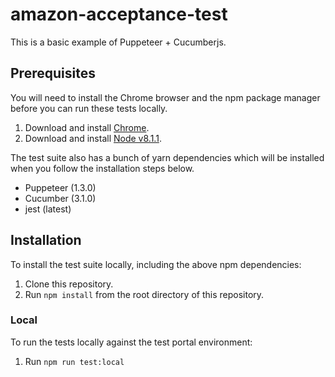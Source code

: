# amazon-acceptance-test

This is a basic example of Puppeteer + Cucumberjs.


Prerequisites
------------

You will need to install the Chrome browser and the npm package manager before you can run these tests locally.

1. Download and install [Chrome](https://www.google.com/chrome/index.html).
1. Download and install [Node v8.1.1](https://nodejs.org/en/).

The test suite also has a bunch of yarn dependencies which will be installed when you follow the installation
steps below.

* Puppeteer (1.3.0)
* Cucumber (3.1.0)
* jest (latest)


Installation
------------

To install the test suite locally, including the above npm dependencies:

1. Clone this repository.
1. Run `npm install` from the root directory of this repository.

### Local

To run the tests locally against the test portal environment:

1. Run `npm run test:local`
